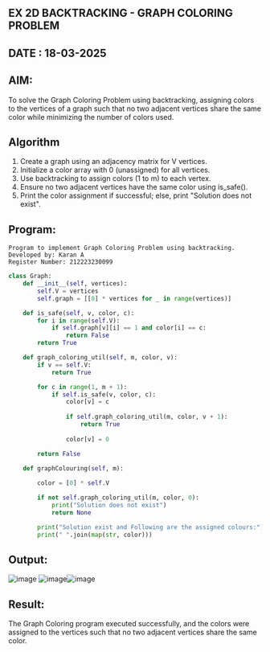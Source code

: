 ## EX 2D BACKTRACKING - GRAPH COLORING PROBLEM
## DATE : 18-03-2025
## AIM:
To solve the Graph Coloring Problem using backtracking, assigning colors to the vertices of a graph such that no two adjacent vertices share the same color while minimizing the number of colors used.

## Algorithm
1. Create a graph using an adjacency matrix for V vertices.
2. Initialize a color array with 0 (unassigned) for all vertices.
3. Use backtracking to assign colors (1 to m) to each vertex.
4. Ensure no two adjacent vertices have the same color using is_safe().
5. Print the color assignment if successful; else, print "Solution does not exist".
## Program:
```
Program to implement Graph Coloring Problem using backtracking.
Developed by: Karan A
Register Number: 212223230099
```
```python
class Graph:
    def __init__(self, vertices):
        self.V = vertices
        self.graph = [[0] * vertices for _ in range(vertices)]

    def is_safe(self, v, color, c):
        for i in range(self.V):
            if self.graph[v][i] == 1 and color[i] == c:
                return False
        return True

    def graph_coloring_util(self, m, color, v):
        if v == self.V:
            return True

        for c in range(1, m + 1):
            if self.is_safe(v, color, c):
                color[v] = c 
                
                if self.graph_coloring_util(m, color, v + 1):
                    return True
                
                color[v] = 0

        return False

    def graphColouring(self, m):
       
        color = [0] * self.V 

        if not self.graph_coloring_util(m, color, 0):
            print("Solution does not exist")
            return None

        print("Solution exist and Following are the assigned colours:")
        print(" ".join(map(str, color)))
```

## Output:

![image](https://github.com/user-attachments/assets/91fa05d9-17fe-4112-ba03-328e081bea66) ![image](https://github.com/user-attachments/assets/ad1ab359-e075-4feb-a15a-d95ab4678251)![image](https://github.com/user-attachments/assets/c35bdc21-e0bb-497f-9113-72f9af6db678)


## Result:
The Graph Coloring program executed successfully, and the colors were assigned to the vertices such that no two adjacent vertices share the same color.
